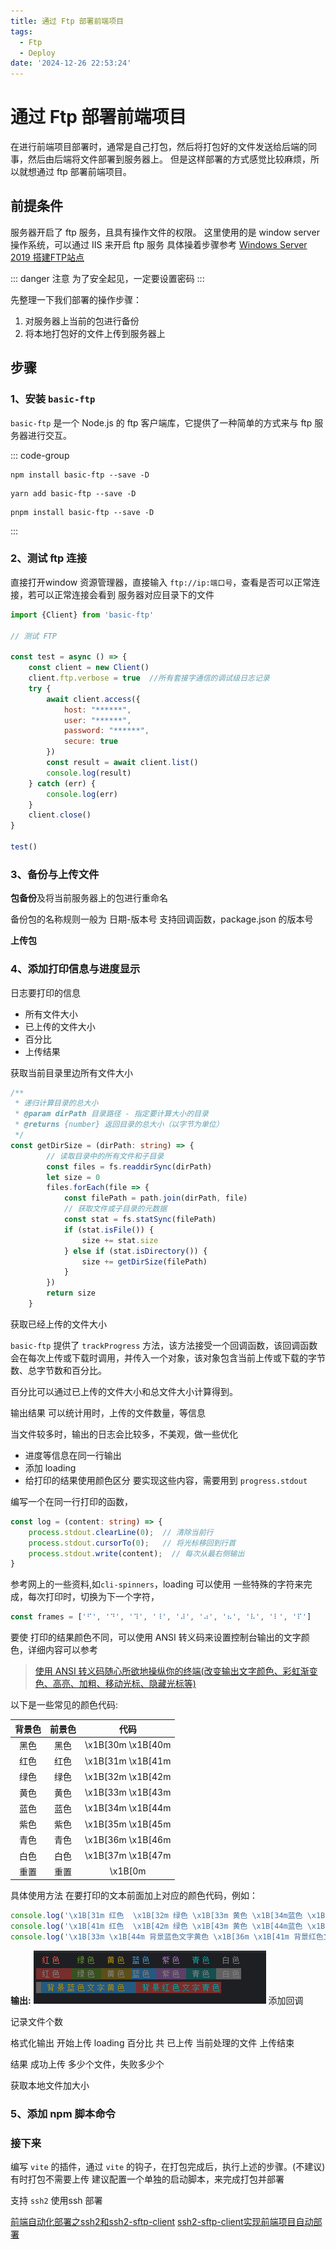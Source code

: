 ```yaml
---
title: 通过 Ftp 部署前端项目
tags:
  - Ftp
  - Deploy
date: '2024-12-26 22:53:24'
---
```


# 通过 Ftp 部署前端项目

在进行前端项目部署时，通常是自己打包，然后将打包好的文件发送给后端的同事，然后由后端将文件部署到服务器上。
但是这样部署的方式感觉比较麻烦，所以就想通过 ftp 部署前端项目。

## 前提条件

服务器开启了 ftp 服务，且具有操作文件的权限。
这里使用的是 window server 操作系统，可以通过 IIS 来开启 ftp 服务
具体操着步骤参考 [Windows Server 2019 搭建FTP站点](https://www.cnblogs.com/wencg/p/13450938.html)

::: danger 注意
为了安全起见，一定要设置密码
:::

先整理一下我们部署的操作步骤：

1. 对服务器上当前的包进行备份
2. 将本地打包好的文件上传到服务器上

## 步骤

### 1、安装 `basic-ftp`

`basic-ftp` 是一个 Node.js 的 ftp 客户端库，它提供了一种简单的方式来与 ftp 服务器进行交互。

::: code-group

```shell [npm]
npm install basic-ftp --save -D
```

```shell [yarn]
yarn add basic-ftp --save -D
```

```shell [pnpm]
pnpm install basic-ftp --save -D
```

:::

### 2、测试 ftp 连接

直接打开window 资源管理器，直接输入 `ftp://ip:端口号`，查看是否可以正常连接，若可以正常连接会看到 服务器对应目录下的文件

```js
import {Client} from 'basic-ftp'

// 测试 FTP

const test = async () => {
	const client = new Client()
	client.ftp.verbose = true  //所有套接字通信的调试级日志记录
	try {
		await client.access({
			host: "******",
			user: "******",
			password: "******",
			secure: true
		})
		const result = await client.list()
		console.log(result)
	} catch (err) {
		console.log(err)
	}
	client.close()
}

test()
```

### 3、备份与上传文件

**包备份**及将当前服务器上的包进行重命名

备份包的名称规则一般为 日期-版本号 支持回调函数，package.json 的版本号

**上传包**

### 4、添加打印信息与进度显示

日志要打印的信息

- 所有文件大小
- 已上传的文件大小
- 百分比
- 上传结果

获取当前目录里边所有文件大小

```ts
/**
 * 递归计算目录的总大小
 * @param dirPath 目录路径 - 指定要计算大小的目录
 * @returns {number} 返回目录的总大小（以字节为单位）
 */
const getDirSize = (dirPath: string) => {
        // 读取目录中的所有文件和子目录
        const files = fs.readdirSync(dirPath)
        let size = 0
        files.forEach(file => {
            const filePath = path.join(dirPath, file)
            // 获取文件或子目录的元数据
            const stat = fs.statSync(filePath)
            if (stat.isFile()) {
                size += stat.size
            } else if (stat.isDirectory()) {
                size += getDirSize(filePath)
            }
        })
        return size
    }

```

获取已经上传的文件大小

`basic-ftp` 提供了 `trackProgress` 方法，该方法接受一个回调函数，该回调函数会在每次上传或下载时调用，并传入一个对象，该对象包含当前上传或下载的字节数、总字节数和百分比。

百分比可以通过已上传的文件大小和总文件大小计算得到。

输出结果 可以统计用时，上传的文件数量，等信息

当文件较多时，输出的日志会比较多，不美观，做一些优化

- 进度等信息在同一行输出
- 添加 loading
- 给打印的结果使用颜色区分
  要实现这些内容，需要用到 `progress.stdout`

编写一个在同一行打印的函数，

```ts
const log = (content: string) => {
    process.stdout.clearLine(0);  // 清除当前行
    process.stdout.cursorTo(0);   // 将光标移回到行首
    process.stdout.write(content);  // 每次从最右侧输出
}
```

参考网上的一些资料,如`cli-spinners`，loading 可以使用 一些特殊的字符来完成，每次打印时，切换为下一个字符，

```ts
const frames = ['⠋', '⠙', '⠹', '⠸', '⠼', '⠴', '⠦', '⠧', '⠇', '⠏']
```

要使 打印的结果颜色不同，可以使用 ANSI 转义码来设置控制台输出的文字颜色，详细内容可以参考
> [使用 ANSI 转义码随心所欲地操纵你的终端(改变输出文字颜色、彩虹渐变色、高亮、加粗、移动光标、隐藏光标等)](https://blog.csdn.net/Blaze_dL/article/details/142767515)

以下是一些常见的颜色代码:

| 背景色 | 前景色 |        代码         |
|:---:|:---:|:-----------------:|
| 黑色  | 黑色  | \x1B[30m \x1B[40m |
| 红色  | 红色  | \x1B[31m \x1B[41m |
| 绿色  | 绿色  | \x1B[32m \x1B[42m |
| 黄色  | 黄色  | \x1B[33m \x1B[43m |
| 蓝色  | 蓝色  | \x1B[34m \x1B[44m |
| 紫色  | 紫色  | \x1B[35m \x1B[45m |
| 青色  | 青色  | \x1B[36m \x1B[46m |
| 白色  | 白色  | \x1B[37m \x1B[47m |
| 重置  | 重置  |      \x1B[0m      |

具体使用方法 在要打印的文本前面加上对应的颜色代码，例如：
```js
console.log('\x1B[31m 红色  \x1B[32m 绿色 \x1B[33m 黄色 \x1B[34m蓝色 \x1B[35m 紫色 \x1B[36m 青色 \x1B[37m 白色' )
console.log('\x1B[41m 红色  \x1B[42m 绿色 \x1B[43m 黄色 \x1B[44m蓝色 \x1B[45m 紫色 \x1B[46m 青色 \x1B[47m 白色' )
console.log('\x1B[33m \x1B[44m 背景蓝色文字黄色 \x1B[36m \x1B[41m 背景红色文字青色')
```
**输出:**
![打印结果](../public/log-with-color.png)
添加回调

记录文件个数

格式化输出
开始上传
loading 百分比 共 已上传 当前处理的文件
上传结束

结果 成功上传 多少个文件，失败多少个

获取本地文件加大小

### 5、添加 npm 脚本命令

### 接下来

编写 `vite` 的插件，通过 `vite` 的钩子，在打包完成后，执行上述的步骤。(不建议) 有时打包不需要上传
建议配置一个单独的启动脚本，来完成打包并部署

支持 `ssh2` 使用ssh 部署

[前端自动化部署之ssh2和ssh2-sftp-client](https://blog.csdn.net/cuijiying/article/details/144568558)
[ssh2-sftp-client实现前端项目自动部署](https://blog.csdn.net/qq_63358859/article/details/133880096)